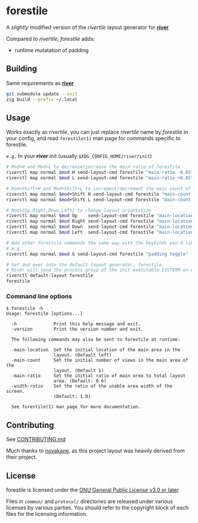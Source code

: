 # forestile

A _slightly_ modified version of the _rivertile_ layout generator for
**[river]**

Compared to _rivertile_, _forestile_ adds:
- runtime mutatation of padding

## Building

Same requirements as **[river]**

```sh
git submodule update --init
zig build --prefix ~/.local
```

## Usage

Works exactly as _rivertile_, you can just replace _rivertile_ name by
_forestile_ in your config, and read `forestile(1)` man page for commands
specific to forestile.

`e.g.` In your **river** init (usually `$XDG_CONFIG_HOME/river/init`)

```sh
# Mod+H and Mod+L to decrease/increase the main ratio of forestile
riverctl map normal $mod H send-layout-cmd forestile "main-ratio -0.05"
riverctl map normal $mod L send-layout-cmd forestile "main-ratio +0.05"

# Mod+Shift+H and Mod+Shift+L to increment/decrement the main count of forestile
riverctl map normal $mod+Shift H send-layout-cmd forestile "main-count +1"
riverctl map normal $mod+Shift L send-layout-cmd forestile "main-count -1"

# Mod+{Up,Right,Down,Left} to change layout orientation
riverctl map normal $mod Up    send-layout-cmd forestile "main-location top"
riverctl map normal $mod Right send-layout-cmd forestile "main-location right"
riverctl map normal $mod Down  send-layout-cmd forestile "main-location bottom"
riverctl map normal $mod Left  send-layout-cmd forestile "main-location left"

# Add other forestile commands the same way with the keybinds you'd like.
# e.g.
riverctl map normal $mod G send-layout-cmd forestile "padding toggle"

# Set and exec into the default layout generator, forestile.
# River will send the process group of the init executable SIGTERM on exit.
riverctl default-layout forestile
forestile
```

### Command line options

```
$ forestile -h
Usage: forestile [options...]

  -h              Print this help message and exit.
  -version        Print the version number and exit.

  The following commands may also be sent to forestile at runtime:

  -main-location  Set the initial location of the main area in the
                  layout. (Default left)
  -main-count     Set the initial number of views in the main area of the
                  layout. (Default 1)
  -main-ratio     Set the initial ratio of main area to total layout
                  area. (Default: 0.6)
  -width-ratio    Set the ratio of the usable area width of the screen.
                  (Default: 1.0)

  See forestile(1) man page for more documentation.
```

## Contributing

See [CONTRIBUTING.md]

Much thanks to [novakane](https://sr.ht/~novakane/rivercarro/), as this project layout was heavily derived from their project.

## License

forestile is licensed under the [GNU General Public License v3.0 or later]

Files in `common/` and `protocol/` directories are released under various
licenses by various parties. You should refer to the copyright block of each
files for the licensing information.

[river]: https://github.com/ifreund/river
[zig]: https://ziglang.org/download/
[contributing.md]: CONTRIBUTING.md
[isaac freund]: https://github.com/ifreund
[gnu general public license v3.0 or later]: LICENSE
